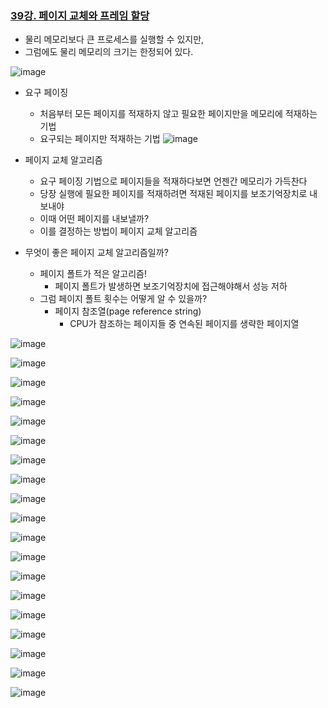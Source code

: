 ### [39강. 페이지 교체와 프레임 할당](https://www.youtube.com/watch?v=nF26uioM6zU)

- 물리 메모리보다 큰 프로세스를 실행할 수 있지만,
- 그럼에도 물리 메모리의 크기는 한정되어 있다.

![image](https://github.com/user-attachments/assets/0ebf46e8-d8a4-4762-b20c-5e65addf4283)

- 요구 페이징
  - 처음부터 모든 페이지를 적재하지 않고 필요한 페이지만을 메모리에 적재하는 기법
  - 요구되는 페이지만 적재하는 기법
![image](https://github.com/user-attachments/assets/26d1b6df-e2b8-4325-b527-29b960b5a90a)

- 페이지 교체 알고리즘
  - 요구 페이징 기법으로 페이지들을 적재하다보면 언젠간 메모리가 가득찬다
  - 당장 실행에 필요한 페이지를 적재하려면 적재된 페이지를 보조기억장치로 내보내야
  - 이때 어떤 페이지를 내보낼까?
  - 이를 결정하는 방법이 페이지 교체 알고리즘

- 무엇이 좋은 페이지 교체 알고리즘일까?
  - 페이지 폴트가 적은 알고리즘!
    - 페이지 폴트가 발생하면 보조기억장치에 접근해야해서 성능 저하
  - 그럼 페이지 폴트 횟수는 어떻게 알 수 있을까?
    - 페이지 참조열(page reference string)
      - CPU가 참조하는 페이지들 중 연속된 페이지를 생략한 페이지열

![image](https://github.com/user-attachments/assets/737bb862-8cdd-4a2d-ad06-2eb77636de90)

![image](https://github.com/user-attachments/assets/484edbe1-5bb0-401d-84a4-32786ec558b4)

![image](https://github.com/user-attachments/assets/bdbcc2d8-82c9-4a23-8ee5-db580ab4be49)

![image](https://github.com/user-attachments/assets/ddf13b8c-c70e-44d5-a305-d86f76c9b4c8)

![image](https://github.com/user-attachments/assets/7aa2f2c4-89ba-4f03-b176-90a39f5d6d10)

![image](https://github.com/user-attachments/assets/b2904826-447b-4bc5-947a-8cc6fb1c077d)

![image](https://github.com/user-attachments/assets/1f176501-a645-4ae4-bd97-a87c7ff40048)

![image](https://github.com/user-attachments/assets/1697444a-1159-4e82-8032-e4260d414f30)

![image](https://github.com/user-attachments/assets/d2c76320-30ae-49dc-bd2f-a4174d7f0b12)

![image](https://github.com/user-attachments/assets/4272d7a6-3198-4e6b-96aa-6beec769293c)

![image](https://github.com/user-attachments/assets/8b66b267-46b5-4b28-8985-19fb9c5d406c)

![image](https://github.com/user-attachments/assets/e6cdf20e-02c6-464c-839b-e9fae9ad3d07)

![image](https://github.com/user-attachments/assets/ce0eddd7-28da-4358-a3f0-78c3180745cd)

![image](https://github.com/user-attachments/assets/4a744962-a784-40b2-8a1b-9e334e928e20)

![image](https://github.com/user-attachments/assets/7f080433-4593-4680-b0b0-8f701e89f973)

![image](https://github.com/user-attachments/assets/0ace3520-a6aa-47f2-a630-e20a987d9bc8)

![image](https://github.com/user-attachments/assets/25069ea7-2e51-4273-a823-fe1e4b0f6eae)

![image](https://github.com/user-attachments/assets/44309c7b-2edf-473a-a285-bb9fb9a0acad)

![image](https://github.com/user-attachments/assets/2799c61c-d59c-499e-accb-7a1f6ab26abb)
